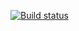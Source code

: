 [![Build status](https://ci.appveyor.com/api/projects/status/erx9psd1gbon5lrv?svg=true)](https://ci.appveyor.com/project/crackmajor/postmanecho)

